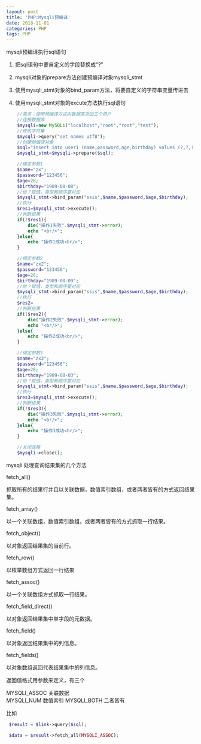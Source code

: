 ```yaml
---
layout: post
title: 'PHP:Mysqli预编译'
date: 2018-11-01
categories: PHP
tags: PHP
---
```


mysqli预编译执行sql语句

1. 把sql语句中要自定义的字段替换成"?"

2. mysqli对象的prepare方法创建预编译对象mysqli_stmt

3. 使用mysqli_stmt对象的bind_param方法，将要自定义的字符串变量传进去

4. 使用mysqli_stmt对象的excute方法执行sql语句

```php
    //需求：使用预编译方式向数据库添加三个用户
    //连接数据库
    $mysqli=new MySQLi("localhost","root","root","test");
    //修改字符集
    $mysqli->query("set names utf8");
    //创建预编译对象
    $sql="insert into user1 (name,password,age,birthday) values (?,?,?,?)";
    $mysqli_stmt=$mysqli->prepare($sql);

    //绑定参数1
    $name="zx";
    $password="123456";
    $age=28;
    $birthday="1989-08-08";
    //给？赋值，类型和顺序要对应
    $mysqli_stmt->bind_param("ssis",$name,$password,$age,$birthday);
    //执行
    $res1=$mysqli_stmt->execute();
    //判断结果
    if(!$res1){
        die("操作1失败".$mysqli_stmt->error);
        echo "<br/>";
    }else{
        echo "操作1成功<br/>";
    }

    //绑定参数2
    $name="zx2";
    $password="123456";
    $age=28;
    $birthday="1989-08-09";
    //给？赋值，类型和顺序要对应
    $mysqli_stmt->bind_param("ssis",$name,$password,$age,$birthday);
    //执行
    $res2= 
    //判断结果
    if(!$res2){
        die("操作2失败".$mysqli_stmt->error);
        echo "<br/>";
    }else{
        echo "操作2成功<br/>";
    }

    //绑定参数3
    $name="zx3";
    $password="123456";
    $age=28;
    $birthday="1989-08-03";
    //给？赋值，类型和顺序要对应
    $mysqli_stmt->bind_param("ssis",$name,$password,$age,$birthday);
    //执行
    $res3=$mysqli_stmt->execute();
    //判断结果
    if(!$res3){
        die("操作3失败".$mysqli_stmt->error);
        echo "<br/>";
    }else{
        echo "操作3成功<br/>";
    }

    //关闭连接
    $mysqli->close();
```

mysqli 处理查询结果集的几个方法

fetch_all() 

抓取所有的结果行并且以关联数据，数值索引数组，或者两者皆有的方式返回结果集。

fetch_array()

以一个关联数组，数值索引数组，或者两者皆有的方式抓取一行结果。

fetch_object() 

以对象返回结果集的当前行。

fetch_row() 

以枚举数组方式返回一行结果

fetch_assoc() 

以一个关联数组方式抓取一行结果。

fetch_field_direct() 

以对象返回结果集中单字段的元数据。

fetch_field() 

以对象返回结果集中的列信息。

fetch_fields()

以对象数组返回代表结果集中的列信息。

返回值格式用参数来定义，有三个

MYSQLI_ASSOC        关联数据	
MYSQLI_NUM		    数值索引
MYSQLI_BOTH	    	二者皆有

比如

```php
 $result = $link->query($sql);

 $data = $result->fetch_all(MYSQLI_ASSOC);

```
